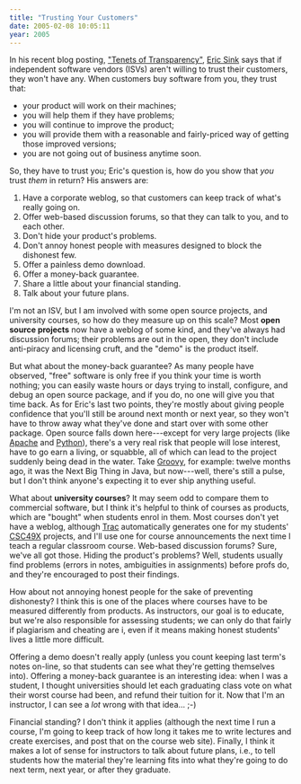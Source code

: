 ```yaml
---
title: "Trusting Your Customers"
date: 2005-02-08 10:05:11
year: 2005
---
```

In his recent blog posting, <a href="http://msdn.microsoft.com/longhorn/default.aspx?pull=/library/en-us/dnsoftware/html/software02052005.asp">"Tenets of Transparency"</a>, <a href="http://software.ericsink.com/">Eric Sink</a> says that if independent software vendors (ISVs) aren't willing to trust their customers, they won't have any.  When customers buy software from you, they trust that:
<ul>
	<li>your product will work on their machines;</li>
	<li>you will help them if they have problems;</li>
	<li>you will continue to improve the product;</li>
	<li>you will provide them with a reasonable and fairly-priced way of getting those improved versions;</li>
	<li>you are not going out of business anytime soon.</li>
</ul>
So, they have to trust you; Eric's question is, how do you show that <em>you</em> trust <em>them</em> in return?  His answers are:
<ol>
	<li>Have a corporate weblog, so that customers can keep track of what's really going on.</li>
	<li>Offer web-based discussion forums, so that they can talk to you, and to each other.</li>
	<li>Don't hide your product's problems.</li>
	<li>Don't annoy honest people with measures designed to block the dishonest few.</li>
	<li>Offer a painless demo download.</li>
	<li>Offer a money-back guarantee.</li>
	<li>Share a little about your financial standing.</li>
	<li>Talk about your future plans.</li>
</ol>
I'm not an ISV, but I am involved with some open source projects, and university courses, so how do they measure up on this scale?  Most <strong>open source projects</strong> now have a weblog of some kind, and they've always had discussion forums; their problems are out in the open, they don't include anti-piracy and licensing cruft, and the "demo" is the product itself.

But what about the money-back guarantee?  As many people have observed, "free" software is only free if you think your time is worth nothing; you can easily waste hours or days trying to install, configure, and debug an open source package, and if you do, no one will give you that time back.  As for Eric's last two points, they're mostly about giving people confidence that you'll still be around next month or next year, so they won't have to throw away what they've done and start over with some other package.  Open source falls down here---except for very large projects (like <a href="http://www.apache.org">Apache</a> and <a href="http://www.python.org">Python</a>), there's a very real risk that people will lose interest, have to go earn a living, or squabble, all of which can lead to the project suddenly being dead in the water.  Take <a href="http://groovy.codehaus.org">Groovy</a>, for example: twelve months ago, it was the Next Big Thing in Java, but now---well, there's still a pulse, but I don't think anyone's expecting it to ever ship anything useful.

What about <strong>university courses</strong>?  It may seem odd to compare them to commercial software, but I think it's helpful to think of courses as products, which are "bought" when students enrol in them.  Most courses don't yet have a weblog, although <a href="http://projects.edgewall.com/trac">Trac</a> automatically generates one for my students' <a href="http://pyre.third-bit.com">CSC49X</a> projects, and I'll use one for course announcements the next time I teach a regular classroom course.  Web-based discussion forums?  Sure, we've all got those.  Hiding the product's problems?  Well, students usually find problems (errors in notes, ambiguities in assignments) before profs do, and they're encouraged to post their findings.

How about not annoying honest people for the sake of preventing dishonesty?  I think this is one of the places where courses have to be measured differently from products.  As instructors, our goal is to educate, but we're also responsible for assessing students; we can only do that fairly if plagiarism and cheating are i, even if it means making honest students' lives a little more difficult.

Offering a demo doesn't really apply (unless you count keeping last term's notes on-line, so that students can see what they're getting themselves into).  Offering a money-back guarantee is an interesting idea: when I was a student, I thought universities should let each graduating class vote on what their worst course had been, and refund their tuition for it.  Now that I'm an instructor, I can see a <em>lot</em> wrong with that idea... ;-)

Financial standing?  I don't think it applies (although the next time I run a course, I'm going to keep track of how long it takes me to write lectures and create exercises, and post that on the course web site).  Finally, I think it makes a lot of sense for instructors to talk about future plans, i.e., to tell students how the material they're learning fits into what they're going to do next term, next year, or after they graduate.
